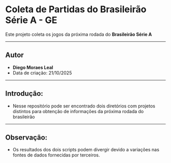 # Coleta de Partidas do Brasileirão Série A - GE

Este projeto coleta os jogos da próxima rodada do **Brasileirão Série A**

---

## Autor

- **Diego Moraes Leal**  
- Data de criação: 21/10/2025

---
## Introdução:
- Nesse repositório pode ser encontrado dois diretórios com projetos distintos para obtenção de informações da próxima rodada do brasileirão

---
## Observação: 
- Os resultados dos dois scripts podem divergir devido a variações nas fontes de dados fornecidas por terceiros.
